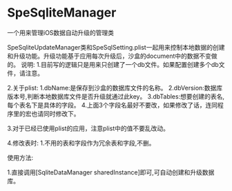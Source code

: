 # SpeSqliteManager
一个用来管理iOS数据自动升级的管理类

SpeSqliteUpdateManager类和SpeSqlSetting.plist一起用来控制本地数据的创建和升级功能。升级功能基于应用每次升级后，沙盒的document中的数据不变做的。
说明:
1.目前写的逻辑只是用来只创建了一个db文件。如果配置创建多个db文件，请注意。

2.关于plist:
  1.dbName:是保存到沙盒的数据库文件的名称。
  2.dbVersion:数据库版本号,判断本地数据库文件是否升级就通过此key。
  3.dbTables:想要创建的表名,每个表名下是具体的字段。
  4.上面3个字段名最好不要改，如果修改了话，连同程序里的宏也请同时修改下。

3.对于已经已使用plist的应用，注意plist中的值不要乱改动。

4.修改表时:
  1.不用的表和字段作为冗余表和字段,不删。

使用方法: 

1.直接调用[SqliteDataManager sharedInstance]即可,可自动创建和升级数据库。
